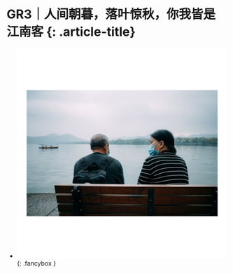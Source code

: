 # GR3｜人间朝暮，落叶惊秋，你我皆是江南客 {: .article-title}

<div class="grid cards" markdown>

- [![Image 3](fa3b8a76-8396-41bf-b339-fe3992108b5f.jpg)](fa3b8a76-8396-41bf-b339-fe3992108b5f.jpg){: .fancybox }


</div>